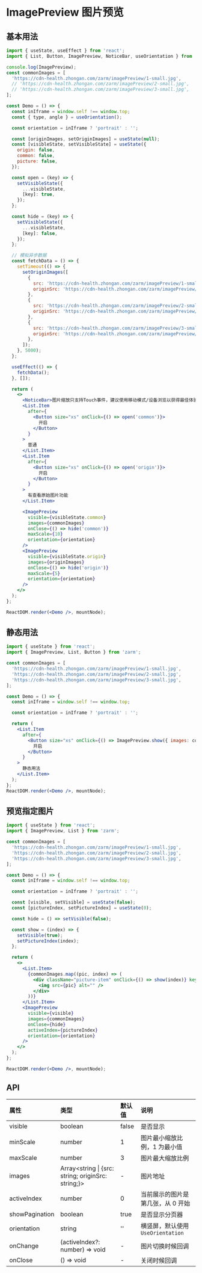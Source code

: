 # ImagePreview 图片预览

## 基本用法

```jsx
import { useState, useEffect } from 'react';
import { List, Button, ImagePreview, NoticeBar, useOrientation } from 'zarm';

console.log(ImagePreview);
const commonImages = [
  'https://cdn-health.zhongan.com/zarm/imagePreview/1-small.jpg',
  // 'https://cdn-health.zhongan.com/zarm/imagePreview/2-small.jpg',
  // 'https://cdn-health.zhongan.com/zarm/imagePreview/3-small.jpg',
];

const Demo = () => {
  const inIframe = window.self !== window.top;
  const { type, angle } = useOrientation();

  const orientation = inIframe ? 'portrait' : '';

  const [originImages, setOriginImages] = useState(null);
  const [visibleState, setVisibleState] = useState({
    origin: false,
    common: false,
    picture: false,
  });

  const open = (key) => {
    setVisibleState({
      ...visibleState,
      [key]: true,
    });
  };

  const hide = (key) => {
    setVisibleState({
      ...visibleState,
      [key]: false,
    });
  };

  // 模拟异步数据
  const fetchData = () => {
    setTimeout(() => {
      setOriginImages([
        {
          src: 'https://cdn-health.zhongan.com/zarm/imagePreview/1-small.jpg',
          originSrc: 'https://cdn-health.zhongan.com/zarm/imagePreview/1.jpg',
        },
        {
          src: 'https://cdn-health.zhongan.com/zarm/imagePreview/2-small.jpg',
          originSrc: 'https://cdn-health.zhongan.com/zarm/imagePreview/2.jpg',
        },
        {
          src: 'https://cdn-health.zhongan.com/zarm/imagePreview/3-small.jpg',
          originSrc: 'https://cdn-health.zhongan.com/zarm/imagePreview/3.jpg',
        },
      ]);
    }, 5000);
  };

  useEffect(() => {
    fetchData();
  }, []);

  return (
    <>
      <NoticeBar>图片缩放只支持Touch事件，建议使用移动模式/设备浏览以获得最佳体验。</NoticeBar>
      <List.Item
        after={
          <Button size="xs" onClick={() => open('common')}>
            开启
          </Button>
        }
      >
        普通
      </List.Item>
      <List.Item
        after={
          <Button size="xs" onClick={() => open('origin')}>
            开启
          </Button>
        }
      >
        有查看原始图片功能
      </List.Item>

      <ImagePreview
        visible={visibleState.common}
        images={commonImages}
        onClose={() => hide('common')}
        maxScale={10}
        orientation={orientation}
      />
      <ImagePreview
        visible={visibleState.origin}
        images={originImages}
        onClose={() => hide('origin')}
        maxScale={5}
        orientation={orientation}
      />
    </>
  );
};

ReactDOM.render(<Demo />, mountNode);
```

## 静态用法

```jsx
import { useState } from 'react';
import { ImagePreview, List, Button } from 'zarm';

const commonImages = [
  'https://cdn-health.zhongan.com/zarm/imagePreview/1-small.jpg',
  'https://cdn-health.zhongan.com/zarm/imagePreview/2-small.jpg',
  'https://cdn-health.zhongan.com/zarm/imagePreview/3-small.jpg',
];

const Demo = () => {
  const inIframe = window.self !== window.top;

  const orientation = inIframe ? 'portrait' : '';

  return (
    <List.Item
      after={
        <Button size="xs" onClick={() => ImagePreview.show({ images: commonImages, orientation })}>
          开启
        </Button>
      }
    >
      静态用法
    </List.Item>
  );
};
ReactDOM.render(<Demo />, mountNode);
```

## 预览指定图片

```jsx
import { useState } from 'react';
import { ImagePreview, List } from 'zarm';

const commonImages = [
  'https://cdn-health.zhongan.com/zarm/imagePreview/1-small.jpg',
  'https://cdn-health.zhongan.com/zarm/imagePreview/2-small.jpg',
  'https://cdn-health.zhongan.com/zarm/imagePreview/3-small.jpg',
];

const Demo = () => {
  const inIframe = window.self !== window.top;

  const orientation = inIframe ? 'portrait' : '';

  const [visible, setVisible] = useState(false);
  const [pictureIndex, setPictureIndex] = useState(0);

  const hide = () => setVisible(false);

  const show = (index) => {
    setVisible(true);
    setPictureIndex(index);
  };

  return (
    <>
      <List.Item>
        {commonImages.map((pic, index) => (
          <div className="picture-item" onClick={() => show(index)} key={+index}>
            <img src={pic} alt="" />
          </div>
        ))}
      </List.Item>
      <ImagePreview
        visible={visible}
        images={commonImages}
        onClose={hide}
        activeIndex={pictureIndex}
        orientation={orientation}
      />
    </>
  );
};

ReactDOM.render(<Demo />, mountNode);
```

## API

| 属性           | 类型                                               | 默认值 | 说明                              |
| :------------- | :------------------------------------------------- | :----- | :-------------------------------- |
| visible        | boolean                                            | false  | 是否显示                          |
| minScale       | number                                             | 1      | 图片最小缩放比例，1 为最小值      |
| maxScale       | number                                             | 3      | 图片最大缩放比例                  |
| images         | Array<string \| {src: string; originSrc: string;}> | -      | 图片地址                          |
| activeIndex    | number                                             | 0      | 当前展示的图片是第几张，从 0 开始 |
| showPagination | boolean                                            | true   | 是否显示分页器                    |
| orientation    | string                                             | ''     | 横竖屏，默认使用`UseOrientation`  |
| onChange       | (activeIndex?: number) => void                     | -      | 图片切换时候回调                  |
| onClose        | () => void                                         | -      | 关闭时候回调                      |
